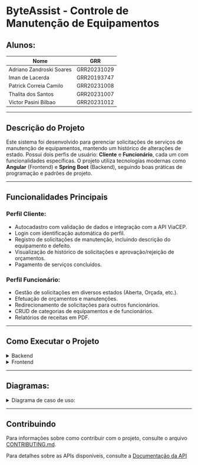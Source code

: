 # ByteAssist - Controle de Manutenção de Equipamentos

## Alunos:

<div align="center">

| Nome                     | GRR         |
| ------------------------ | ----------- |
| Adriano Zandroski Soares | GRR20231029 |
| Iman de Lacerda          | GRR20193747 |
| Patrick Correia Camilo   | GRR20231008 |
| Thalita dos Santos       | GRR20231007 |
| Victor Pasini Bilbao     | GRR20231012 |

</div>

---

## Descrição do Projeto
Este sistema foi desenvolvido para gerenciar solicitações de serviços de manutenção de equipamentos, mantendo um histórico de alterações de estado. Possui dois perfis de usuário: **Cliente** e **Funcionário**, cada um com funcionalidades específicas. O projeto utiliza tecnologias modernas como **Angular** (Frontend) e **Spring Boot** (Backend), seguindo boas práticas de programação e padrões de projeto.

---

## Funcionalidades Principais
### Perfil Cliente:
- Autocadastro com validação de dados e integração com a API ViaCEP.
- Login com identificação automática do perfil.
- Registro de solicitações de manutenção, incluindo descrição do equipamento e defeito.
- Visualização de histórico de solicitações e aprovação/rejeição de orçamentos.
- Pagamento de serviços concluídos.

### Perfil Funcionário:
- Gestão de solicitações em diversos estados (Aberta, Orçada, etc.).
- Efetuação de orçamentos e manutenções.
- Redirecionamento de solicitações para outros funcionários.
- CRUD de categorias de equipamentos e de funcionários.
- Relatórios de receitas em PDF.

---

## Como Executar o Projeto

<details>
<summary>Backend</summary>

1. Navegue até a pasta do backend:
```bash
cd ./byteassist-backend
```

2. Execute o seguinte comando para iniciar o servidor:
```bash
./mvnw spring-boot:run
```

3. Acesse a aplicação no navegador em: [http://localhost:8080](http://localhost:8080)

</details>

<details>
<summary>Frontend</summary>

1. Navegue até a pasta do frontend:
```bash
cd ./byteassist-frontend
```

2. Instale as dependências do projeto:
```bash
npm install
```

3. Inicie o servidor de desenvolvimento:
```bash
ng serve
```

4. Acesse a aplicação no navegador em: [http://localhost:4200](http://localhost:4200)

</details>

---

## Diagramas: 

<details>
<summary>Diagrama de caso de uso:</summary>

Para facilitar o desenvolvimento, abaixo, o diagrama de caso de uso do cliente: 

![Diagrama de Caso de Uso](image/diagrama.png "Diagrama de caso de uso nível 1 do cliente feito pela @imanlacerda")

</details>

---

## Contribuindo

Para informações sobre como contribuir com o projeto, consulte o arquivo [CONTRIBUTING.md](CONTRIBUTING).

Para detalhes sobre as APIs disponíveis, consulte a [Documentação da API](https://1428fdd8or.apidog.io)